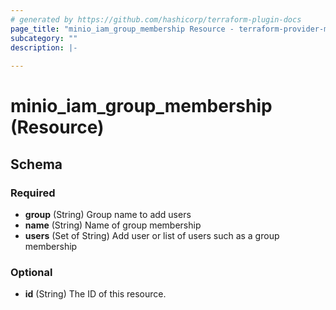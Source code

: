 ```yaml
---
# generated by https://github.com/hashicorp/terraform-plugin-docs
page_title: "minio_iam_group_membership Resource - terraform-provider-minio"
subcategory: ""
description: |-
  
---
```


# minio_iam_group_membership (Resource)





<!-- schema generated by tfplugindocs -->
## Schema

### Required

- **group** (String) Group name to add users
- **name** (String) Name of group membership
- **users** (Set of String) Add user or list of users such as a group membership

### Optional

- **id** (String) The ID of this resource.


